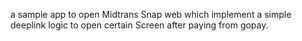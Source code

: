 a sample app to open Midtrans Snap web which implement a simple deeplink logic to open certain Screen after paying from gopay.

